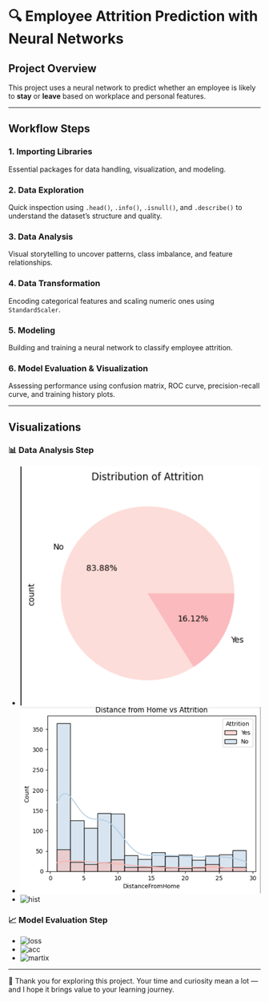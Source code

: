 # 🔍 Employee Attrition Prediction with Neural Networks  
## Project Overview

This project uses a neural network to predict whether an employee is likely to **stay** or **leave** based on workplace and personal features.

---

## Workflow Steps

### 1. Importing Libraries  
Essential packages for data handling, visualization, and modeling.

### 2. Data Exploration  
Quick inspection using `.head()`, `.info()`, `.isnull()`, and `.describe()` to understand the dataset’s structure and quality.

### 3. Data Analysis  
Visual storytelling to uncover patterns, class imbalance, and feature relationships.

### 4. Data Transformation  
Encoding categorical features and scaling numeric ones using `StandardScaler`.

### 5. Modeling  
Building and training a neural network to classify employee attrition.

### 6. Model Evaluation & Visualization  
Assessing performance using confusion matrix, ROC curve, precision-recall curve, and training history plots.

---

##  Visualizations

### 📊 Data Analysis Step  
- ![pie](https://github.com/Esraa-MOhamed7/Employee-Attrition-Prediction-with-NN/blob/main/Distribution%20of%20Attrition.png) 
- ![bar](https://github.com/Esraa-MOhamed7/Employee-Attrition-Prediction-with-NN/blob/main/Distance%20from%20Home%20vs%20Attrition.png) 
- ![hist](jhf)

### 📈 Model Evaluation Step  
- ![loss](gfskks) 
- ![acc](uhfjd) 
- ![martix](jhhf)

---
🙏 Thank you for exploring this project. Your time and curiosity mean a lot — and I hope it brings value to your learning journey.

